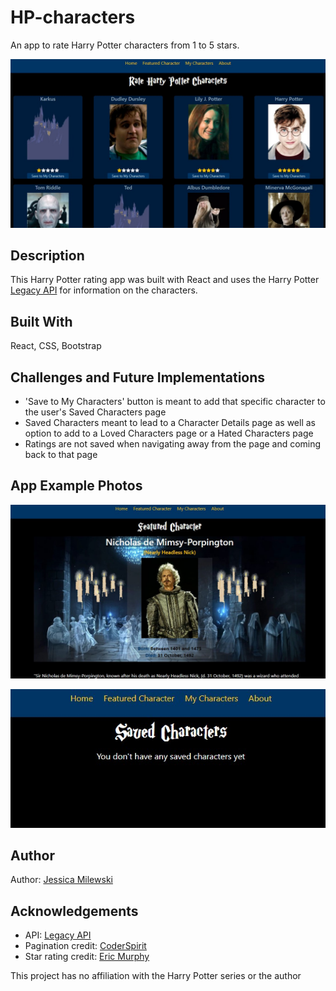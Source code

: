 # HP-characters

An app to rate Harry Potter characters from 1 to 5 stars.

![Home](/react-project/src/images/hp-homepage.jpg)

## Description

This Harry Potter rating app was built with React and uses the Harry Potter [Legacy API](http://www.theboywholivedapi.fun/) for information on the characters.

## Built With

React, CSS, Bootstrap

## Challenges and Future Implementations

- 'Save to My Characters' button is meant to add that specific character to the user's Saved Characters page
- Saved Characters meant to lead to a Character Details page as well as option to add to a Loved Characters page or a Hated Characters page
- Ratings are not saved when navigating away from the page and coming back to that page

## App Example Photos

![Featured](/react-project/src/images/hp-featured.jpg)

![Saved](/react-project/src/images/saved-characters.jpg)

## Author

Author: [Jessica Milewski](https://github.com/jlm323 "GitHub")

## Acknowledgements

- API: [Legacy API](http://www.theboywholivedapi.fun/)
- Pagination credit: [CoderSpirit](https://youtu.be/kMuRr53RjcE)
- Star rating credit: [Eric Murphy](https://youtu.be/eDw46GYAIDQ)

This project has no affiliation with the Harry Potter series or the author
